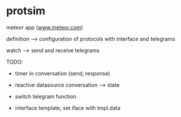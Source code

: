 protsim
=======

meteor app (www.meteor.com)

definition --> configuration of protocols with interface and telegrams

watch --> send and receive telegrams


TODO:

- timer in conversation (send, response)
- reactive datasource conversation --> state

- switch telegram function
- interface template, set iface with tmpl.data